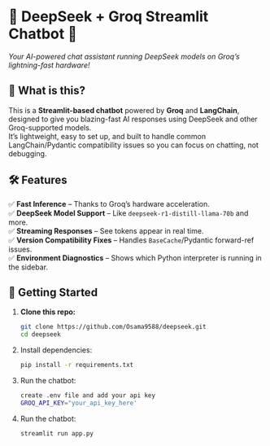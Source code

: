 # 🚀 DeepSeek + Groq Streamlit Chatbot 🤖  

*Your AI-powered chat assistant running DeepSeek models on Groq’s lightning-fast hardware!*  

## 🎯 What is this?  
This is a **Streamlit-based chatbot** powered by **Groq** and **LangChain**, designed to give you blazing-fast AI responses using DeepSeek and other Groq-supported models.  
It’s lightweight, easy to set up, and built to handle common LangChain/Pydantic compatibility issues so you can focus on chatting, not debugging.  

## 🛠️ Features  
✅ **Fast Inference** – Thanks to Groq’s hardware acceleration.  
✅ **DeepSeek Model Support** – Like `deepseek-r1-distill-llama-70b` and more.  
✅ **Streaming Responses** – See tokens appear in real time.  
✅ **Version Compatibility Fixes** – Handles `BaseCache`/Pydantic forward-ref issues.  
✅ **Environment Diagnostics** – Shows which Python interpreter is running in the sidebar.  

## 🚀 Getting Started  
1. **Clone this repo:**  
   ```bash
   git clone https://github.com/Osama9588/deepseek.git
   cd deepseek
   ```
2. Install dependencies:  
   ```bash
   pip install -r requirements.txt
   ```
3. Run the chatbot:  
   ```bash
   create .env file and add your api key
   GROQ_API_KEY="your_api_key_here'
   ```
4. Run the chatbot:  
   ```bash
   streamlit run app.py
   ```
